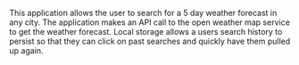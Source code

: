 This application allows the user to search for a 5 day weather forecast in any city. The application makes an API call to the open weather map service to get the weather forecast. Local storage allows a users search history to persist so that they can click on past searches and quickly have them pulled up again. 

